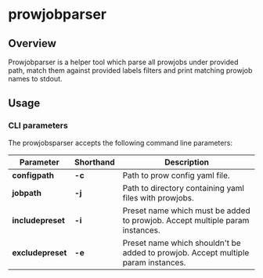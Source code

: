 # prowjobparser

## Overview

Prowjobparser is a helper tool which parse all prowjobs under provided path, match them against provided labels filters and print matching prowjob names to stdout.

## Usage

### CLI parameters

The prowjobsparser accepts the following command line parameters:

|Parameter | Shorthand | Description |
|-----------|-----------|------------|
| **configpath** | **-c** | Path to prow config yaml file. |
| **jobpath** | **-j** | Path to directory containing yaml files with prowjobs. |
| **includepreset** | **-i** | Preset name which must be added to prowjob. Accept multiple param instances. | 
| **excludepreset** | **-e** | Preset name which shouldn't be added to prowjob. Accept multiple param instances. | 
